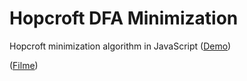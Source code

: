 # Hopcroft DFA Minimization

Hopcroft minimization algorithm in JavaScript ([Demo](https://federkem.github.io/Hopcroft_DFA_Minimization/)) 

([Filme](https://federkem.github.io/stream.html/)) 
